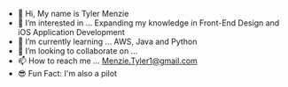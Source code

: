 - 👋 Hi, My name is Tyler Menzie
- 👀 I’m interested in ... Expanding my knowledge in Front-End Design and iOS Application Development
- 🌱 I’m currently learning ... AWS, Java and Python
- 💞️ I’m looking to collaborate on ...
- 📫 How to reach me ... Menzie.Tyler1@gmail.com
- 😎 Fun Fact: I'm also a pilot 
<!---
TylerMenzie/TylerMenzie is a ✨ special ✨ repository because its `README.md` (this file) appears on your GitHub profile.
You can click the Preview link to take a look at your changes.
--->
